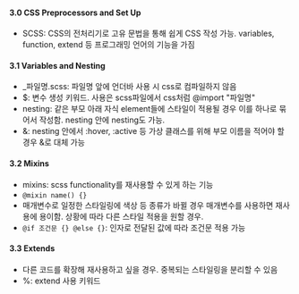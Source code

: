 #### 3.0 CSS Preprocessors and Set Up

- SCSS: CSS의 전처리기로 고유 문법을 통해 쉽게 CSS 작성 가능. variables, function, extend 등 프로그래밍 언어의 기능을 가짐

#### 3.1 Variables and Nesting

- \_파일명.scss: 파일명 앞에 언더바 사용 시 css로 컴파일하지 않음
- $: 변수 생성 키워드. 사용은 scss파일에서 css처럼 @import "파일명"
- nesting: 같은 부모 아래 자식 element들에 스타일이 적용될 경우 이를 하나로 묶어서 작성함. nesting 안에 nesting도 가능.
- &: nesting 안에서 :hover, :active 등 가상 클래스를 위해 부모 이름을 적어야 할 경우 &로 대체 가능

#### 3.2 Mixins

- mixins: scss functionality를 재사용할 수 있게 하는 기능
- `@mixin name() {}`
- 매개변수로 일정한 스타일링에 색상 등 종류가 바뀔 경우 매개변수를 사용하면 재사용에 용이함. 상황에 따라 다른 스타일 적용을 원할 경우.
- `@if 조건문 {} @else {}`: 인자로 전달된 값에 따라 조건문 적용 가능

#### 3.3 Extends

- 다른 코드를 확장해 재사용하고 싶을 경우. 중복되는 스타일링을 분리할 수 있음
- %: extend 사용 키워드
